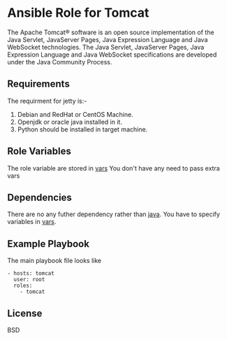Ansible Role for Tomcat
=========

The Apache Tomcat® software is an open source implementation of the Java Servlet, JavaServer Pages, Java Expression Language and Java WebSocket technologies. The Java Servlet, JavaServer Pages, Java Expression Language and Java WebSocket specifications are developed under the Java Community Process.

Requirements
------------

The requirment for jetty is:-
1. Debian and RedHat or CentOS Machine.
2. Openjdk or oracle java installed in it.
3. Python should be installed in target machine.

Role Variables
--------------

The role variable are stored in [vars](https://github.com/abhishek-ansible/tomcat/tree/master/vars) You don't have any need to pass extra vars

Dependencies
------------

There are no any futher dependency rather than [java](https://github.com/abhishek-ansible/java). You have to specify variables in [vars](https://github.com/abhishek-ansible/tomcat/tree/master/vars).

Example Playbook
----------------

The main playbook file looks like

    - hosts: tomcat
      user: root
      roles:
        - tomcat

License
-------

BSD

